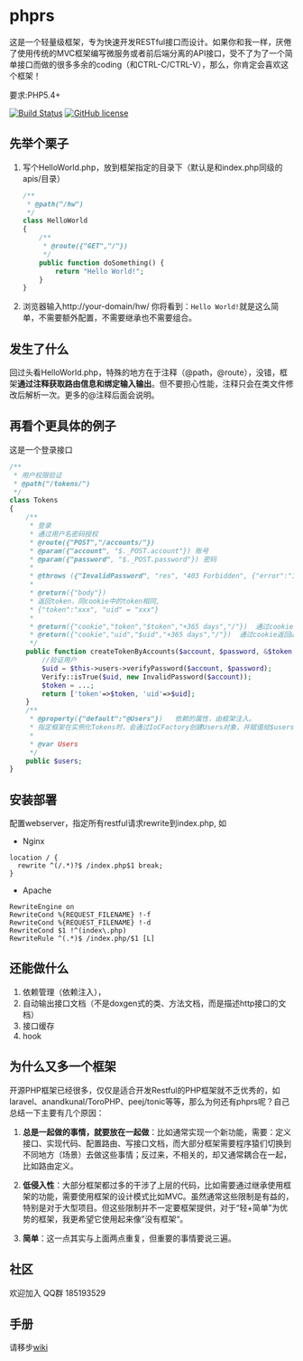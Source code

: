 # phprs
这是一个轻量级框架，专为快速开发RESTful接口而设计。如果你和我一样，厌倦了使用传统的MVC框架编写微服务或者前后端分离的API接口，受不了为了一个简单接口而做的很多多余的coding（和CTRL-C/CTRL-V），那么，你肯定会喜欢这个框架！


要求:PHP5.4+

[![Build Status](https://travis-ci.org/caoym/phprs-restful.svg)](https://travis-ci.org/caoym/phprs-restful)
[![GitHub license](https://img.shields.io/badge/license-MIT-blue.svg)](https://raw.githubusercontent.com/caoym/phprs-restful/master/LICENSE)
## 先举个栗子 
1. 写个HelloWorld.php，放到框架指定的目录下（默认是和index.php同级的apis/目录）

    ```PHP
    /**
     * @path("/hw")
     */
    class HelloWorld
    {
        /** 
         * @route({"GET","/"})
         */
        public function doSomething() {
            return "Hello World!";
        }
    }
    ```
2. 浏览器输入http://your-domain/hw/
    你将看到：`Hello World!`就是这么简单，不需要额外配置，不需要继承也不需要组合。

## 发生了什么
回过头看HelloWorld.php，特殊的地方在于注释（@path，@route），没错，框架**通过注释获取路由信息和绑定输入输出**。但不要担心性能，注释只会在类文件修改后解析一次。更多的@注释后面会说明。

## 再看个更具体的例子
这是一个登录接口
    
```PHP
/**
 * 用户权限验证
 * @path("/tokens/") 
 */
class Tokens
{ 
    /**
     * 登录
     * 通过用户名密码授权
     * @route({"POST","/accounts/"}) 
     * @param({"account", "$._POST.account"}) 账号
     * @param({"password", "$._POST.password"}) 密码
     * 
     * @throws ({"InvalidPassword", "res", "403 Forbidden", {"error":"InvalidPassword"} }) 用户名或密码无效
     * 
     * @return({"body"})    
     * 返回token，同cookie中的token相同,
     * {"token":"xxx", "uid" = "xxx"}
     *
     * @return({"cookie","token","$token","+365 days","/"})  通过cookie返回token
     * @return({"cookie","uid","$uid","+365 days","/"})  通过cookie返回uid
     */
    public function createTokenByAccounts($account, $password, &$token,&$uid){
        //验证用户
        $uid = $this->users->verifyPassword($account, $password);
        Verify::isTrue($uid, new InvalidPassword($account));
        $token = ...;
        return ['token'=>$token, 'uid'=>$uid];
    } 
    /**
     * @property({"default":"@Users"})   依赖的属性，由框架注入。
     * 指定框架在实例化Tokens时，会通过IoCFactory创建Users对象，并赋值给$users。
     *
     * @var Users
     */
    public $users;
}
```
## 安装部署
配置webserver，指定所有restful请求rewrite到index.php, 如

- Nginx
```
location / {
  rewrite ^(/.*)?$ /index.php$1 break;
}
```
- Apache
```
RewriteEngine on
RewriteCond %{REQUEST_FILENAME} !-f
RewriteCond %{REQUEST_FILENAME} !-d
RewriteCond $1 !^(index\.php)
RewriteRule ^(.*)$ /index.php/$1 [L]
```


## 还能做什么
1. 依赖管理（依赖注入），
2. 自动输出接口文档（不是doxgen式的类、方法文档，而是描述http接口的文档）
3. 接口缓存
4. hook

## 为什么又多一个框架
开源PHP框架已经很多，仅仅是适合开发Restful的PHP框架就不乏优秀的，如laravel、anandkunal/ToroPHP、peej/tonic等等，那么为何还有phprs呢？自己总结一下主要有几个原因：

1. **总是一起做的事情，就要放在一起做**：比如通常实现一个新功能，需要：定义接口、实现代码、配置路由、写接口文档，而大部分框架需要程序猿们切换到不同地方（场景）去做这些事情；反过来，不相关的，却又通常耦合在一起，比如路由定义。

2. **低侵入性**：大部分框架都过多的干涉了上层的代码，比如需要通过继承使用框架的功能，需要使用框架的设计模式比如MVC。虽然通常这些限制是有益的，特别是对于大型项目。但这些限制并不一定要框架提供，对于“轻+简单”为优势的框架，我更希望它使用起来像”没有框架“。

3. **简单**：这一点其实与上面两点重复，但重要的事情要说三遍。

## 社区
欢迎加入 QQ群 185193529

## 手册

请移步[wiki](https://github.com/caoym/phprs-restful/wiki/%E4%B8%AD%E6%96%87)
